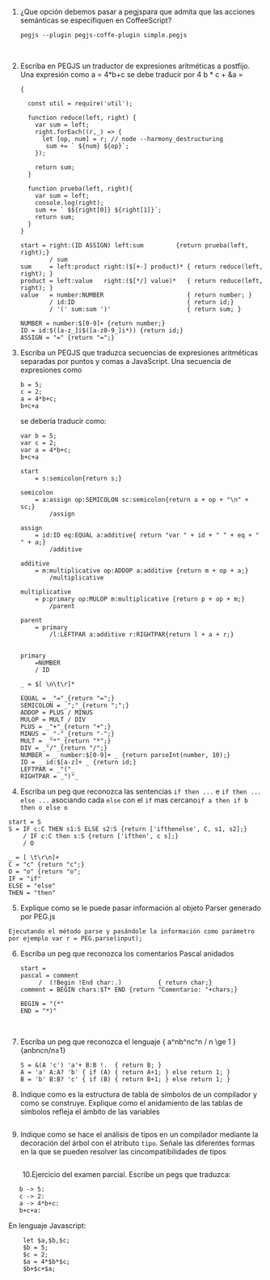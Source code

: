 1. ¿Que opción debemos pasar a pegjspara que admita que las acciones semánticas se especifiquen en CoffeeScript?

   ````
   pegjs --plugin pegjs-coffe-plugin simple.pegjs
   ````

   ​

2. Escriba en PEGJS un traductor de expresiones aritméticas a postfijo. Una expresión como a = 4*b+c se debe traducir por 4 b * c + &a =

   ````
   {  

     const util = require('util');

     function reduce(left, right) {
       var sum = left;
       right.forEach((r,_) => {
         let [op, num] = r; // node --harmony_destructuring
          sum += ` ${num} ${op}`;
       });
     
       return sum;
     }
     
     function prueba(left, right){
       var sum = left;
       console.log(right);
       sum += ` $${right[0]} ${right[1]}`;
       return sum;
     }
   }

   start = right:(ID ASSIGN) left:sum         {return prueba(left, right);}            
           / sum
   sum     = left:product right:($[+-] product)* { return reduce(left, right); }
   product = left:value   right:($[*/] value)*   { return reduce(left, right); }
   value   = number:NUMBER                       { return number; }
           / id:ID                               { return id;}
           / '(' sum:sum ')'                     { return sum; }

   NUMBER = number:$[0-9]+ {return number;}
   ID = id:$([a-z_]i$([a-z0-9_]i*)) {return id;}
   ASSIGN = "=" {return "=";}
   ````

3. Escriba un PEGJS que traduzca secuencias de expresiones aritméticas separadas por puntos y comas a JavaScript. Una secuencia de expresiones como

   ```
   b = 5;
   c = 2;
   a = 4*b+c;
   b+c+a
   ```

   se debería traducir como:

   ```
   var b = 5;
   var c = 2;
   var a = 4*b+c;
   b+c+a
   ```

   ````
   start
       = s:semicolon{return s;}
       
   semicolon
       = a:assign op:SEMICOLON sc:semicolon{return a + op + "\n" + sc;}
           /assign
           
   assign
       = id:ID eq:EQUAL a:additive{ return "var " + id + " " + eq + " " + a;}
           /additive
       
   additive
       = m:multiplicative op:ADDOP a:additive {return m + op + a;}
           /multiplicative
           
   multiplicative
       = p:primary op:MULOP m:multiplicative {return p + op + m;}
           /parent

   parent
       = primary 
           /l:LEFTPAR a:additive r:RIGHTPAR{return l + a + r;}
       
           
   primary
       =NUMBER
       / ID

   _ = $[ \n\t\r]*

   EQUAL = _"="_{return "=";}
   SEMICOLON = _";"_{return ";";}
   ADDOP = PLUS / MINUS
   MULOP = MULT / DIV
   PLUS = _"+"_{return "+";}
   MINUS = _"-"_{return "-";}
   MULT = _"*"_{return "*";}
   DIV = _"/"_{return "/";}
   NUMBER = _ number:$[0-9]+ _ {return parseInt(number, 10);}
   ID = _ id:$[a-z]+ _ {return id;}
   LEFTPAR = _"("_
   RIGHTPAR = _")"_
   ````

4. Escriba un peg que reconozca las sentencias `if then ...` e `if then ... else ...` asociando cada `else` con el `if` mas cercano`if a then if b then o else o`

````
start = S
S = IF c:C THEN s1:S ELSE s2:S {return ['ifthenelse', C, s1, s2];}
	/ IF c:C then s:S {return ['ifthen', c s];}
	/ O

_ = [ \t\r\n]+
C = "c" {return "c";}
O = "o" {return "o";
IF = "if"
ELSE = "else"
THEN = "then"
````

5. Explique como se le puede pasar información al objeto Parser generado por PEG.js

````
Ejecutando el método parse y pasándole la información como parámetro
por ejemplo var r = PEG.parse(input);
````

6. Escriba un peg que reconozca los comentarios Pascal anidados

   ````
   start = 
   pascal = comment
   		/  (!Begin !End char:.)          { return char;}
   comment = BEGIN chars:$T* END {return "Comentario: "+chars;}

   BEGIN = "(*"
   END = "*)"
   ````
   ​

7. Escriba un peg que reconozca el lenguaje \{ a^nb^nc^n / n \ge 1 \}{anbncn/n≥1}

   ```
   S = &(A 'c') 'a'+ B:B !.  { return B; }
   A = 'a' A:A? 'b' { if (A) { return A+1; } else return 1; }
   B = 'b' B:B? 'c' { if (B) { return B+1; } else return 1; }
   ```

8. Indique como es la estructura de tabla de símbolos de un compilador y como se construye. Explique como el anidamiento de las tablas de símbolos refleja el ámbito de las variables

   ```

   ```

9. Indique como se hace el análisis de tipos en un compilador mediante la decoración del árbol con el atributo `tipo`. Señale las diferentes formas en la que se pueden resolver las cincompatibilidades de tipos

   ````

   ````

   ​
10.Ejercicio del examen parcial.
Escribe un pegs que traduzca:

 ````
	b -> 5:
	c -> 2:
	a -> 4*b+c:
	b+c+a:
 ````
En lenguaje Javascript:
````
	let $a,$b,$c;
	$b = 5;
	$c = 2;
	$a = 4*$b*$c;
	$b+$c+$a;
````
   ​
